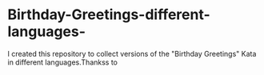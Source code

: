 # Birthday-Greetings-different-languages-
I created this repository to collect versions of the "Birthday Greetings" Kata in different languages.Thankss to 
